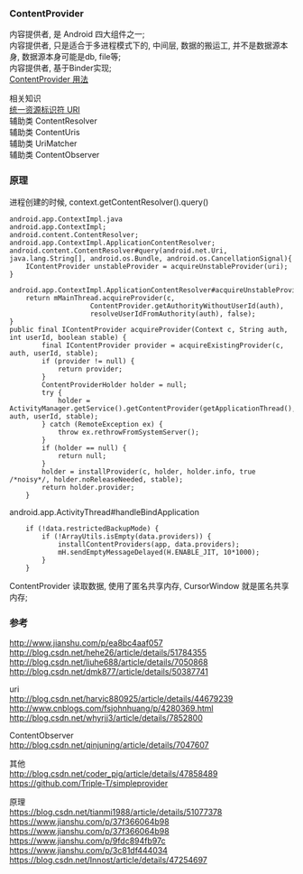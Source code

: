 ### ContentProvider  

内容提供者, 是 Android 四大组件之一;   
内容提供者, 只是适合于多进程模式下的, 中间层, 数据的搬运工, 并不是数据源本身, 数据源本身可能是db, file等;   
内容提供者, 基于Binder实现;   
[ContentProvider 用法](ContentProvider/InitFun.md)  


相关知识  
[统一资源标识符 URI](/ComputerScience/network/URI.md)   
辅助类 ContentResolver  
辅助类 ContentUris  
辅助类 UriMatcher  
辅助类 ContentObserver  

### 原理  
进程创建的时候, 
context.getContentResolver().query()  
```
android.app.ContextImpl.java  
android.app.ContextImpl;  
android.content.ContentResolver;  
android.app.ContextImpl.ApplicationContentResolver;    
android.content.ContentResolver#query(android.net.Uri, java.lang.String[], android.os.Bundle, android.os.CancellationSignal){
    IContentProvider unstableProvider = acquireUnstableProvider(uri);
}

android.app.ContextImpl.ApplicationContentResolver#acquireUnstableProvider{
    return mMainThread.acquireProvider(c,
                    ContentProvider.getAuthorityWithoutUserId(auth),
                    resolveUserIdFromAuthority(auth), false);
}
public final IContentProvider acquireProvider(Context c, String auth, int userId, boolean stable) {
        final IContentProvider provider = acquireExistingProvider(c, auth, userId, stable);
        if (provider != null) {
            return provider;
        }
        ContentProviderHolder holder = null;
        try {
            holder = ActivityManager.getService().getContentProvider(getApplicationThread(), auth, userId, stable);
        } catch (RemoteException ex) {
            throw ex.rethrowFromSystemServer();
        }
        if (holder == null) {
            return null;
        }
        holder = installProvider(c, holder, holder.info, true /*noisy*/, holder.noReleaseNeeded, stable);
        return holder.provider;
    }
```
android.app.ActivityThread#handleBindApplication  
```
    if (!data.restrictedBackupMode) {
        if (!ArrayUtils.isEmpty(data.providers)) {
            installContentProviders(app, data.providers);
            mH.sendEmptyMessageDelayed(H.ENABLE_JIT, 10*1000);
        }
    }
```
ContentProvider 读取数据, 使用了匿名共享内存, CursorWindow 就是匿名共享内存;  




### 参考  
http://www.jianshu.com/p/ea8bc4aaf057  
http://blog.csdn.net/hehe26/article/details/51784355  
http://blog.csdn.net/liuhe688/article/details/7050868  
http://blog.csdn.net/dmk877/article/details/50387741  

uri  
http://blog.csdn.net/harvic880925/article/details/44679239  
http://www.cnblogs.com/fsjohnhuang/p/4280369.html  
http://blog.csdn.net/whyrjj3/article/details/7852800  

ContentObserver  
http://blog.csdn.net/qinjuning/article/details/7047607  


其他  
http://blog.csdn.net/coder_pig/article/details/47858489  
https://github.com/Triple-T/simpleprovider  

原理  
https://blog.csdn.net/tianmi1988/article/details/51077378  
https://www.jianshu.com/p/37f366064b98  
https://www.jianshu.com/p/37f366064b98  
https://www.jianshu.com/p/9fdc894fb97c    
https://www.jianshu.com/p/3c81df444034  
https://blog.csdn.net/Innost/article/details/47254697  



